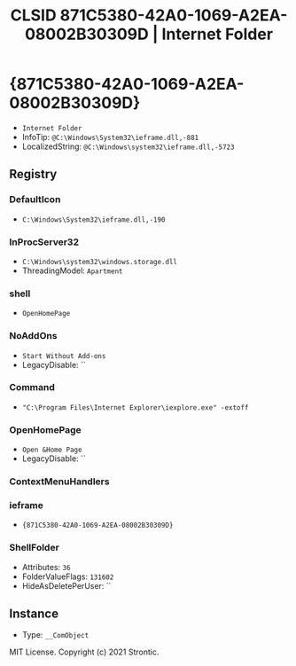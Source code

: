 ﻿---
title: "CLSID 871C5380-42A0-1069-A2EA-08002B30309D | Internet Folder"
excerpt: What is COM-Object CLSID 871C5380-42A0-1069-A2EA-08002B30309D?
---

# {871C5380-42A0-1069-A2EA-08002B30309D}

* `Internet Folder`
* InfoTip: `@C:\Windows\System32\ieframe.dll,-881`
* LocalizedString: `@C:\Windows\system32\ieframe.dll,-5723`

## Registry


### DefaultIcon

* `C:\Windows\System32\ieframe.dll,-190`

### InProcServer32

* `C:\Windows\system32\windows.storage.dll`
* ThreadingModel: `Apartment`

### shell

* `OpenHomePage`

### NoAddOns

* `Start Without Add-ons`
* LegacyDisable: ``

### Command

* `"C:\Program Files\Internet Explorer\iexplore.exe" -extoff`

### OpenHomePage

* `Open &Home Page`
* LegacyDisable: ``

### ContextMenuHandlers


### ieframe

* `{871C5380-42A0-1069-A2EA-08002B30309D}`

### ShellFolder

* Attributes: `36`
* FolderValueFlags: `131602`
* HideAsDeletePerUser: ``

## Instance

* Type: `__ComObject`

MIT License. Copyright (c) 2021 Strontic.


